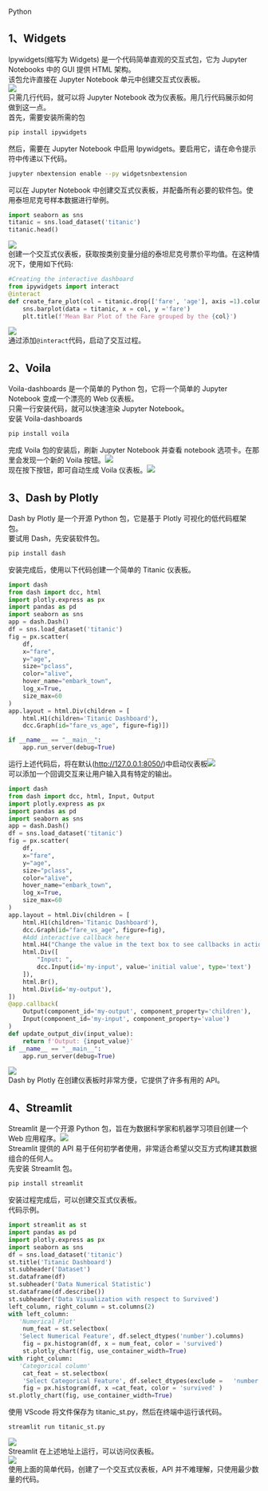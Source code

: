 Python
<a name="EHCIR"></a>
## 1、Widgets
Ipywidgets(缩写为 Widgets) 是一个代码简单直观的交互式包，它为 Jupyter Notebooks 中的 GUI 提供 HTML 架构。<br />该包允许直接在 Jupyter Notebook 单元中创建交互式仪表板。<br />![](./img/1655125233600-b3d2efcc-d932-4e4f-ae85-0b852337a58f.gif)<br />只需几行代码，就可以将 Jupyter Notebook 改为仪表板。用几行代码展示如何做到这一点。<br />首先，需要安装所需的包
```bash
pip install ipywidgets
```
然后，需要在 Jupyter Notebook 中启用 Ipywidgets。要启用它，请在命令提示符中传递以下代码。
```bash
jupyter nbextension enable --py widgetsnbextension
```
可以在 Jupyter Notebook 中创建交互式仪表板，并配备所有必要的软件包。使用泰坦尼克号样本数据进行举例。
```python
import seaborn as sns
titanic = sns.load_dataset('titanic')
titanic.head()
```
![](./img/1655125233375-1824ac28-512e-4750-b8c7-fd9251c20ac9.png)<br />创建一个交互式仪表板，获取按类别变量分组的泰坦尼克号票价平均值。在这种情况下，使用如下代码:
```python
#Creating the interactive dashboard
from ipywidgets import interact
@interact
def create_fare_plot(col = titanic.drop(['fare', 'age'], axis =1).columns):
    sns.barplot(data = titanic, x = col, y ='fare')
    plt.title(f'Mean Bar Plot of the Fare grouped by the {col}')
```
![](./img/1655125233359-b50f65b0-c3c7-4711-a627-8f179888b128.png)<br />通过添加`@interact`代码，启动了交互过程。
<a name="pG0KS"></a>
## 2、Voila
Voila-dashboards 是一个简单的 Python 包，它将一个简单的 Jupyter Notebook 变成一个漂亮的 Web 仪表板。<br />只需一行安装代码，就可以快速渲染 Jupyter Notebook。<br />安装 Voila-dashboards
```bash
pip install voila
```
完成 Voila 包的安装后，刷新 Jupyter Notebook 并查看 notebook 选项卡。在那里会发现一个新的 Voila 按钮。![](./img/1655125233351-27e2776d-7ac0-422f-91cc-ad2f2be6ce9e.png)<br />现在按下按钮，即可自动生成 Voila 仪表板。![](./img/1655125233280-ac64d8aa-8ced-448e-ae3d-263a9bf90ee3.png)
<a name="SCl1u"></a>
## 3、Dash by Plotly
Dash by Plotly 是一个开源 Python 包，它是基于 Plotly 可视化的低代码框架包。<br />要试用 Dash，先安装软件包。
```bash
pip install dash
```
安装完成后，使用以下代码创建一个简单的 Titanic 仪表板。
```python
import dash
from dash import dcc, html
import plotly.express as px
import pandas as pd
import seaborn as sns
app = dash.Dash()
df = sns.load_dataset('titanic')
fig = px.scatter(
	df,
	x="fare",
	y="age",
	size="pclass",
	color="alive",
	hover_name="embark_town",
	log_x=True,
	size_max=60
)
app.layout = html.Div(children = [
	html.H1(children='Titanic Dashboard'),
	dcc.Graph(id="fare_vs_age", figure=fig)])

if __name__ == "__main__":
	app.run_server(debug=True)
```
运行上述代码后，将在默认(http://127.0.0.1:8050/)中启动仪表板![](./img/1655125233626-d90599eb-2198-460f-86d9-bad345df0a1a.png)<br />可以添加一个回调交互来让用户输入具有特定的输出。
```python
import dash
from dash import dcc, html, Input, Output
import plotly.express as px
import pandas as pd
import seaborn as sns
app = dash.Dash()
df = sns.load_dataset('titanic')
fig = px.scatter(
	df,
	x="fare",
	y="age",
	size="pclass",
	color="alive",
	hover_name="embark_town",
	log_x=True,
	size_max=60
)
app.layout = html.Div(children = [
	html.H1(children='Titanic Dashboard'),
	dcc.Graph(id="fare_vs_age", figure=fig),
	#Add interactive callback here
	html.H4("Change the value in the text box to see callbacks in action"),
	html.Div([
		"Input: ",
		dcc.Input(id='my-input', value='initial value', type='text')
	]),
	html.Br(),
	html.Div(id='my-output'),
])
@app.callback(
	Output(component_id='my-output', component_property='children'),
	Input(component_id='my-input', component_property='value')
)
def update_output_div(input_value):
	return f'Output: {input_value}'
if __name__ == "__main__":
	app.run_server(debug=True)
```
![](./img/1655125233588-e3a089aa-e717-4afd-a03c-90b970c4f190.png)<br />Dash by Plotly 在创建仪表板时非常方便，它提供了许多有用的 API。
<a name="Qfsii"></a>
## 4、Streamlit
Streamlit 是一个开源 Python 包，旨在为数据科学家和机器学习项目创建一个 Web 应用程序。![](./img/1655125233640-6fbda795-029a-4e05-822c-f1456d9f5969.png)<br />Streamlit 提供的 API 易于任何初学者使用，非常适合希望以交互方式构建其数据组合的任何人。<br />先安装 Streamlit 包。
```bash
pip install streamlit
```
安装过程完成后，可以创建交互式仪表板。<br />代码示例。
```python
import streamlit as st
import pandas as pd
import plotly.express as px
import seaborn as sns
df = sns.load_dataset('titanic')
st.title('Titanic Dashboard')
st.subheader('Dataset')
st.dataframe(df)
st.subheader('Data Numerical Statistic')
st.dataframe(df.describe())
st.subheader('Data Visualization with respect to Survived')
left_column, right_column = st.columns(2)
with left_column:
   'Numerical Plot'
    num_feat = st.selectbox(
   'Select Numerical Feature', df.select_dtypes('number').columns)
    fig = px.histogram(df, x = num_feat, color = 'survived')
    st.plotly_chart(fig, use_container_width=True)
with right_column:
   'Categorical column'
    cat_feat = st.selectbox(
    'Select Categorical Feature', df.select_dtypes(exclude =   'number').columns)
    fig = px.histogram(df, x =cat_feat, color = 'survived' )
st.plotly_chart(fig, use_container_width=True)
```
使用 VScode 将文件保存为 titanic_st.py，然后在终端中运行该代码。
```bash
streamlit run titanic_st.py
```
![](./img/1655125233814-de981500-8593-404c-8f3c-6cfb112f1dd6.png)<br />Streamlit 在上述地址上运行，可以访问仪表板。<br />![](./img/1655125233948-ee02dc97-c6e6-4fef-842f-161e88df7a9b.gif)<br />使用上面的简单代码，创建了一个交互式仪表板，API 并不难理解，只使用最少数量的代码。
